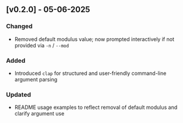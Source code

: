 ## [v0.2.0] - 05-06-2025

### Changed
- Removed default modulus value; now prompted interactively if not provided via `-n` / `--mod`

### Added
- Introduced `clap` for structured and user-friendly command-line argument parsing

### Updated
- README usage examples to reflect removal of default modulus and clarify argument use
